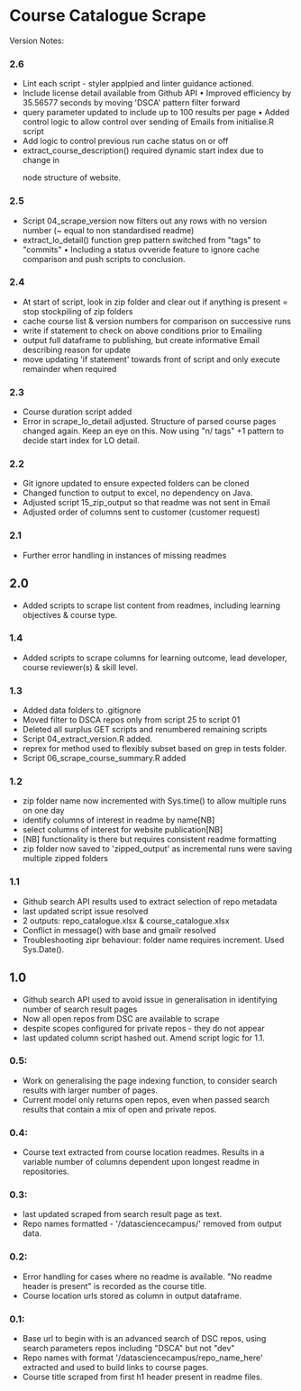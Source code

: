 # Course Catalogue Scrape

Version Notes:

### 2.6
* Lint each script - styler applpied and linter guidance actioned.
* Include license detail available from Github API
• Improved efficiency by 35.56577 seconds by moving 'DSCA' pattern filter forward
* query parameter updated to include up to 100 results per page
• Added control logic to allow control over sending of Emails from initialise.R script
* Add logic to control previous run cache status on or off
* extract_course_description() required dynamic start index due to change in <p> node structure of website.


### 2.5

* Script 04_scrape_version now filters out any rows with no version number (~ equal to non standardised readme)
* extract_lo_detail() function grep pattern switched from "tags" to "commits"
• Including a status ovveride feature to ignore cache comparison and push scripts to conclusion.

### 2.4

* At start of script, look in zip folder and clear out if anything is present = stop stockpiling of zip folders
* cache course list & version numbers for comparison on successive runs
* write if statement to check on above conditions prior to Emailing
* output full dataframe to publishing, but create informative Email describing reason for update
* move updating 'if statement' towards front of script and only execute remainder when required


### 2.3

* Course duration script added
* Error in scrape_lo_detail adjusted. Structure of parsed course pages changed again. Keep an eye on this. Now using "n/          tags" +1 pattern to decide start index for LO detail.


### 2.2

* Git ignore updated to ensure expected folders can be cloned
* Changed function to output to excel, no dependency on Java.
* Adjusted script 15_zip_output so that readme was not sent in Email
* Adjusted order of columns sent to customer (customer request)

### 2.1

* Further error handling in instances of missing readmes

## 2.0

* Added scripts to scrape list content from readmes, including learning objectives & course type.


### 1.4

* Added scripts to scrape columns for learning outcome, lead developer, course reviewer(s) & skill level.


### 1.3

* Added data folders to .gitignore
* Moved filter to DSCA repos only from script 25 to script 01
* Deleted all surplus GET scripts and renumbered remaining scripts
* Script 04_extract_version.R added.
* reprex for method used to flexibly subset based on grep in tests folder.
* Script 06_scrape_course_summary.R added 

### 1.2

* zip folder name now incremented with Sys.time() to allow multiple runs on one day
* identify columns of interest in readme by name[NB]
* select columns of interest for website publication[NB]
* [NB] functionality is there but requires consistent readme formatting
* zip folder now saved to 'zipped_output' as incremental runs were saving multiple zipped folders


### 1.1

* Github search API results used to extract selection of repo metadata
* last updated script issue resolved
* 2 outputs: repo_catalogue.xlsx & course_catalogue.xlsx
* Conflict in message() with base and gmailr resolved
* Troubleshooting zipr behaviour: folder name requires increment. Used Sys.Date().


## 1.0

* Github search API used to avoid issue in generalisation in identifying number of search result pages
* Now all open repos from DSC are available to scrape
* despite scopes configured for private repos - they do not appear
* last updated column script hashed out. Amend script logic for 1.1.

### 0.5:

* Work on generalising the page indexing function, to consider search results with larger number of pages. <ongoing>
* Current model only returns open repos, even when passed search results that contain a mix of open and private repos. 

### 0.4:

* Course text extracted from course location readmes. Results in a variable number of columns dependent upon longest readme in repositories. 

### 0.3: 

* last updated scraped from search result page as text.
* Repo names formatted - '/datasciencecampus/' removed from output data.


### 0.2:

* Error handling for cases where no readme is available. "No readme header is present" is recorded as the course title.
* Course location urls stored as column in output dataframe. 


### 0.1: 

* Base url to begin with is an advanced search of DSC repos, using search parameters repos including "DSCA" but not "dev"
* Repo names with format '/datasciencecampus/repo_name_here' extracted and used to build links to course pages.
* Course title scraped from first h1 header present in readme files. 